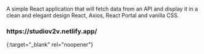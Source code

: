 A simple React application that will fetch data from an API and display it in a clean and elegant design React, Axios, React Portal and vanilla CSS.

<h3> https://studiov2v.netlify.app/ </h3>{:target="_blank" rel="noopener"}
